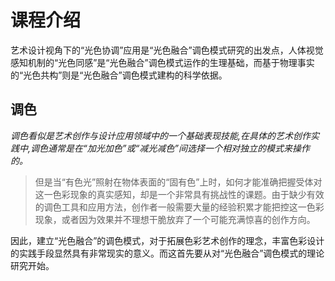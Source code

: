 # 课程介绍


艺术设计视角下的“光色协调”应用是“光色融合”调色模式研究的出发点，人体视觉感知机制的“光色同感”是“光色融合”调色模式运作的生理基础，而基于物理事实的“光色共构”则是“光色融合”调色模式建构的科学依据。


## 调色

*调色看似是艺术创作与设计应用领域中的一个基础表现技能,在具体的艺术创作实践中,调色通常是在“加光加色”或“减光减色”间选择一个相对独立的模式来操作的。*

> 但是当“有色光”照射在物体表面的“固有色”上时，如何才能准确把握受体对这一色彩现象的真实感知，却是一个非常具有挑战性的课题。由于缺少有效的调色工具和应用方法，创作者一般需要大量的经验积累才能把控这一色彩现象，或者因为效果并不理想干脆放弃了一个可能充满惊喜的创作方向。

因此，建立“光色融合”的调色模式，对于拓展色彩艺术创作的理念，丰富色彩设计的实践手段显然具有非常现实的意义。而这首先要从对“光色融合”调色模式的理论研究开始。
</br>
</br>
</br>